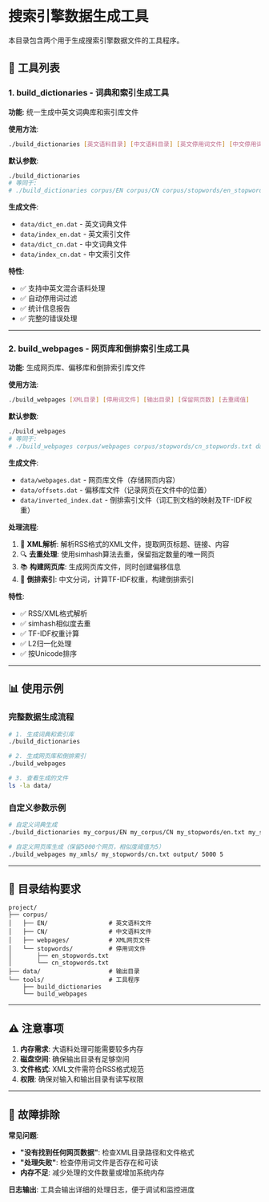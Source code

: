 # 搜索引擎数据生成工具

本目录包含两个用于生成搜索引擎数据文件的工具程序。

## 🔧 工具列表

### 1. build_dictionaries - 词典和索引生成工具

**功能**: 统一生成中英文词典库和索引库文件

**使用方法**:
```bash
./build_dictionaries [英文语料目录] [中文语料目录] [英文停用词文件] [中文停用词文件] [输出目录]
```

**默认参数**:
```bash
./build_dictionaries
# 等同于:
# ./build_dictionaries corpus/EN corpus/CN corpus/stopwords/en_stopwords.txt corpus/stopwords/cn_stopwords.txt data
```

**生成文件**:
- `data/dict_en.dat` - 英文词典文件
- `data/index_en.dat` - 英文索引文件  
- `data/dict_cn.dat` - 中文词典文件
- `data/index_cn.dat` - 中文索引文件

**特性**:
- ✅ 支持中英文混合语料处理
- ✅ 自动停用词过滤
- ✅ 统计信息报告
- ✅ 完整的错误处理

---

### 2. build_webpages - 网页库和倒排索引生成工具

**功能**: 生成网页库、偏移库和倒排索引库文件

**使用方法**:
```bash
./build_webpages [XML目录] [停用词文件] [输出目录] [保留网页数] [去重阈值]
```

**默认参数**:
```bash
./build_webpages
# 等同于:
# ./build_webpages corpus/webpages corpus/stopwords/cn_stopwords.txt data 10000 3
```

**生成文件**:
- `data/webpages.dat` - 网页库文件（存储网页内容）
- `data/offsets.dat` - 偏移库文件（记录网页在文件中的位置）
- `data/inverted_index.dat` - 倒排索引文件（词汇到文档的映射及TF-IDF权重）

**处理流程**:
1. 📖 **XML解析**: 解析RSS格式的XML文件，提取网页标题、链接、内容
2. 🔍 **去重处理**: 使用simhash算法去重，保留指定数量的唯一网页  
3. 📚 **构建网页库**: 生成网页库文件，同时创建偏移信息
4. 🔗 **倒排索引**: 中文分词，计算TF-IDF权重，构建倒排索引

**特性**:
- ✅ RSS/XML格式解析
- ✅ simhash相似度去重
- ✅ TF-IDF权重计算
- ✅ L2归一化处理
- ✅ 按Unicode排序

---

## 📊 使用示例

### 完整数据生成流程

```bash
# 1. 生成词典和索引库
./build_dictionaries

# 2. 生成网页库和倒排索引
./build_webpages

# 3. 查看生成的文件
ls -la data/
```

### 自定义参数示例

```bash
# 自定义词典生成
./build_dictionaries my_corpus/EN my_corpus/CN my_stopwords/en.txt my_stopwords/cn.txt output/

# 自定义网页库生成（保留5000个网页，相似度阈值为5）
./build_webpages my_xmls/ my_stopwords/cn.txt output/ 5000 5
```

---

## 📁 目录结构要求

```
project/
├── corpus/
│   ├── EN/                 # 英文语料文件
│   ├── CN/                 # 中文语料文件
│   ├── webpages/           # XML网页文件
│   └── stopwords/          # 停用词文件
│       ├── en_stopwords.txt
│       └── cn_stopwords.txt
├── data/                   # 输出目录
└── tools/                  # 工具程序
    ├── build_dictionaries
    └── build_webpages
```

---

## ⚠️ 注意事项

1. **内存需求**: 大语料处理可能需要较多内存
2. **磁盘空间**: 确保输出目录有足够空间
3. **文件格式**: XML文件需符合RSS格式规范
4. **权限**: 确保对输入和输出目录有读写权限

---

## 🐛 故障排除

**常见问题**:

- **"没有找到任何网页数据"**: 检查XML目录路径和文件格式
- **"处理失败"**: 检查停用词文件是否存在和可读
- **内存不足**: 减少处理的文件数量或增加系统内存

**日志输出**: 工具会输出详细的处理日志，便于调试和监控进度 